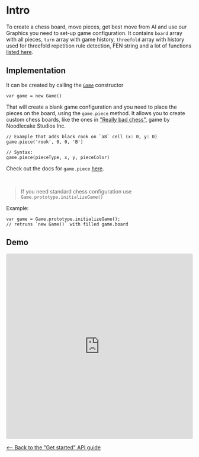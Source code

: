 # Intro

To create a chess board, move pieces, get best move from AI and use our Graphics you need to set-up game configuration. It contains `board` array with all pieces, `turn` array with game history, `threefold` array with history used for threefold repetition rule detection, FEN string and a lot of functions [listed here](https://github.com/RSG-Group/RSG-Chess-API#supported-functions).

## Implementation

It can be created by calling the [`Game`](/docs/api/game) constructor

```
var game = new Game()
```

That will create a blank game configuration and you need to place the pieces on the board, using the `game.piece` method. It allows you to create custom chess boards, like the ones in ["Really bad chess"](https://play.google.com/store/apps/details?id=com.noodlecake.reallybadchess), game by Noodlecake Studios Inc.

```
// Example that adds black rook on `a8` cell (x: 0, y: 0)
game.piece('rook', 0, 0, 'B')

// Syntax:
game.piece(pieceType, x, y, pieceColor)
```

Check out the docs for `game.piece` [here](/docs/api/game.piece).

<br/>

> If you need standard chess configuration use `Game.prototype.initializeGame()`

Example:

```
var game = Game.prototype.initializeGame();
// retruns `new Game()` with filled game.board
```

## Demo

<iframe src="https://codesandbox.io/embed/8y91jz80wj?view=split" style="width:100%; height:500px; border:0; border-radius: 4px; overflow:hidden;" sandbox="allow-modals allow-forms allow-popups allow-scripts allow-same-origin"></iframe>

[<-- Back to the "Get started" API guide](/docs/api)
